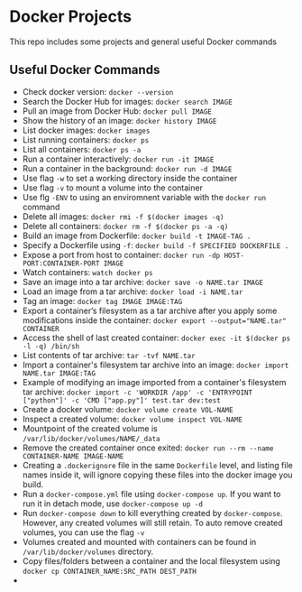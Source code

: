 # Docker Projects

This repo includes some projects and general useful Docker commands

## Useful Docker Commands

* Check docker version: `docker --version`
* Search the Docker Hub for images: `docker search IMAGE`
* Pull an image from Docker Hub: `docker pull IMAGE`
* Show the history of an image: `docker history IMAGE`
* List docker images: `docker images`
* List running containers: `docker ps`
* List all containers: `docker ps -a`
* Run a container interactively: `docker run -it IMAGE`
* Run a container in the background: `docker run -d IMAGE`
* Use flag `-w` to set a working directory inside the container
* Use flag `-v` to mount a volume into the container
* Use flg `-ENV` to using an enviromnent variable with the `docker run` command
* Delete all images: `docker rmi -f $(docker images -q)`
* Delete all containers: `docker rm -f $(docker ps -a -q)`
* Build an image from Dockerfile: `docker build -t IMAGE-TAG .`
* Specify a Dockerfile using `-f`: `docker build -f SPECIFIED DOCKERFILE .`
* Expose a port from host to container: `docker run -dp HOST-PORT:CONTAINER-PORT IMAGE`
* Watch containers: `watch docker ps`
* Save an image into a tar archive: `docker save -o NAME.tar IMAGE`
* Load an image from a tar archive: `docker load -i NAME.tar`
* Tag an image: `docker tag IMAGE IMAGE:TAG`
* Export a container’s filesystem as a tar archive after you apply some modifications inside the container: `docker export --output="NAME.tar" CONTAINER`
* Access the shell of last created container: `docker exec -it $(docker ps -l -q) /bin/sh`
* List contents of tar archive: `tar -tvf NAME.tar`
* Import a container's filesystem tar archive into an image: `docker import NAME.tar IMAGE:TAG`
* Example of modifying an image imported from a container's filesystem tar archive: `docker import -c 'WORKDIR /app' -c 'ENTRYPOINT ["python"]' -c 'CMD ["app.py"]' test.tar dev:test`
* Create a docker volume: `docker volume create VOL-NAME`
* Inspect a created volume: `docker volume inspect VOL-NAME`
* Mountpoint of the created volume is `/var/lib/docker/volumes/NAME/_data`
* Remove the created container once exited: `docker run --rm --name CONTAINER-NAME IMAGE-NAME`
* Creating a `.dockerignore` file in the same `Dockerfile` level, and listing file names inside it, will ignore copying these files into the docker image you build.
* Run a `docker-compose.yml` file using `docker-compose up`. If you want to run it in detach mode, use `docker-compose up -d`
* Run `docker-compose down` to kill everything created by `docker-compose`. However, any created volumes will still retain. To auto remove created volumes, you can use the flag `-v`
* Volumes created and mounted with containers can be found in `/var/lib/docker/volumes` directory.
* Copy files/folders between a container and the local filesystem using `docker cp CONTAINER_NAME:SRC_PATH DEST_PATH`
* 